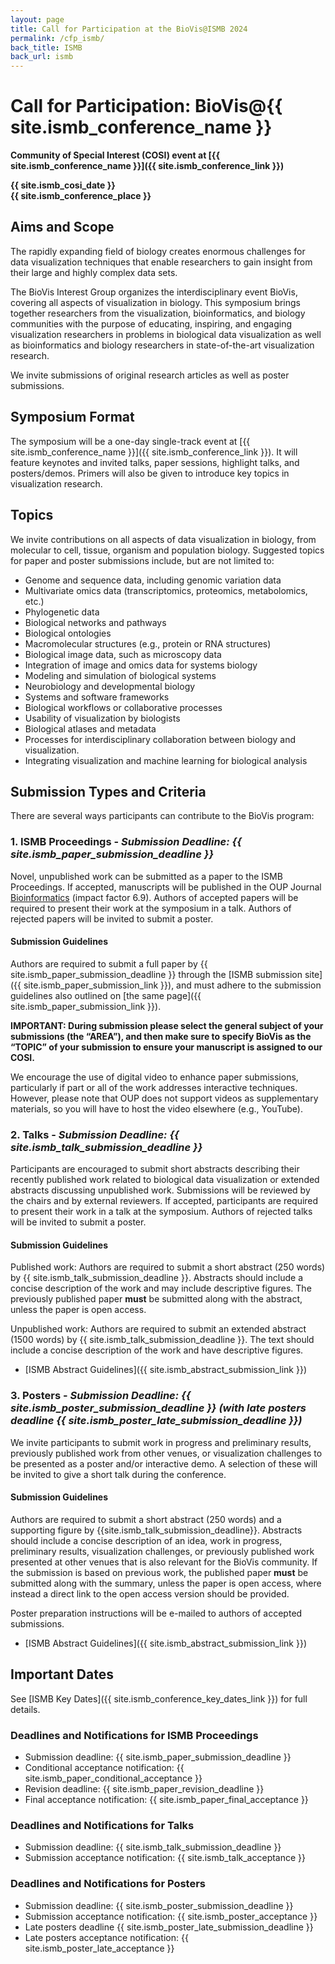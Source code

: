 ```yaml
---
layout: page
title: Call for Participation at the BioVis@ISMB 2024
permalink: /cfp_ismb/
back_title: ISMB
back_url: ismb
---
```


# Call for Participation: BioVis@{{ site.ismb_conference_name }}

**Community of Special Interest (COSI) event at [{{ site.ismb_conference_name }}]({{ site.ismb_conference_link }})**

**{{ site.ismb_cosi_date }}  
{{ site.ismb_conference_place }}**

## Aims and Scope

The rapidly expanding field of biology creates enormous challenges for data visualization techniques that enable researchers to gain insight from their large and highly complex data sets.

The BioVis Interest Group organizes the interdisciplinary event BioVis, covering all aspects of visualization in biology. This symposium brings together researchers from the visualization, bioinformatics, and biology communities with the purpose of educating, inspiring, and engaging visualization researchers in problems in biological data visualization as well as bioinformatics and biology researchers in state-of-the-art visualization research.

We invite submissions of original research articles as well as poster submissions.

## Symposium Format

The symposium will be a one-day single-track event at [{{ site.ismb_conference_name }}]({{ site.ismb_conference_link }}). It will feature keynotes and invited talks, paper sessions, highlight talks, and posters/demos. Primers will also be given to introduce key topics in visualization research.

## Topics

We invite contributions on all aspects of data visualization in biology, from molecular to cell, tissue, organism and population biology. Suggested topics for paper and poster submissions include, but are not limited to:

-   Genome and sequence data, including genomic variation data
-   Multivariate omics data (transcriptomics, proteomics, metabolomics, etc.)
-   Phylogenetic data
-   Biological networks and pathways
-   Biological ontologies
-   Macromolecular structures (e.g., protein or RNA structures)
-   Biological image data, such as microscopy data
-   Integration of image and omics data for systems biology
-   Modeling and simulation of biological systems
-   Neurobiology and developmental biology
-   Systems and software frameworks
-   Biological workflows or collaborative processes
-   Usability of visualization by biologists
-   Biological atlases and metadata
-   Processes for interdisciplinary collaboration between biology and visualization.
-   Integrating visualization and machine learning for biological analysis

## Submission Types and Criteria

There are several ways participants can contribute to the BioVis program:

### 1. ISMB Proceedings - _Submission Deadline: {{ site.ismb_paper_submission_deadline }}_

Novel, unpublished work can be submitted as a paper to the ISMB Proceedings. If accepted, manuscripts will be published in the OUP Journal [Bioinformatics](http://bioinformatics.oxfordjournals.org/) (impact factor 6.9). Authors of accepted papers will be required to present their work at the symposium in a talk. Authors of rejected papers will be invited to submit a poster.

#### Submission Guidelines

Authors are required to submit a full paper by <time>{{ site.ismb_paper_submission_deadline }}</time> through the [ISMB submission site]({{ site.ismb_paper_submission_link }}), and must adhere to the submission guidelines also outlined on [the same page]({{ site.ismb_paper_submission_link }}).

**IMPORTANT: During submission please select the general subject of your submissions (the “AREA”), and then make sure to specify BioVis as the “TOPIC” of your submission to ensure your manuscript is assigned to our COSI.**

We encourage the use of digital video to enhance paper submissions, particularly if part or all of the work addresses interactive techniques. However, please note that OUP does not support videos as supplementary materials, so you will have to host the video elsewhere (e.g., YouTube).

### 2. Talks - _Submission Deadline: {{ site.ismb_talk_submission_deadline }}_

Participants are encouraged to submit short abstracts describing their recently published work related to biological data visualization or extended abstracts discussing unpublished work. Submissions will be reviewed by the chairs and by external reviewers. If accepted, participants are required to present their work in a talk at the symposium. Authors of rejected talks will be invited to submit a poster.

#### Submission Guidelines

Published work: Authors are required to submit a short abstract (250 words) by <time>{{ site.ismb_talk_submission_deadline }}</time>. Abstracts should include a concise description of the work and may include descriptive figures. The previously published paper **must** be submitted along with the abstract, unless the paper is open access.

Unpublished work: Authors are required to submit an extended abstract (1500 words) by <time>{{ site.ismb_talk_submission_deadline }}</time>. The text should include a concise description of the work and have descriptive figures.

-   [ISMB Abstract Guidelines]({{ site.ismb_abstract_submission_link }})
<!-- TODO: Check link: * [**ISMB Talk Submission Form**](https://easychair.org/account/signin?l=Qtwki8qv7LdppT3m13DeXL#) (Select Biovis after logging in) -->

### 3. Posters - _Submission Deadline: {{ site.ismb_poster_submission_deadline }} (with late posters deadline {{ site.ismb_poster_late_submission_deadline }})_

We invite participants to submit work in progress and preliminary results, previously published work from other venues, or visualization challenges to be presented as a poster and/or interactive demo. A selection of these will be invited to give a short talk during the conference.

#### Submission Guidelines

Authors are required to submit a short abstract (250 words) and a supporting figure by <time>{{site.ismb_talk_submission_deadline}}</time>. Abstracts should include a concise description of an idea, work in progress, preliminary results, visualization challenges, or previously published work presented at other venues that is also relevant for the BioVis community. If the submission is based on previous work, the published paper **must** be submitted along with the summary, unless the paper is open access, where instead a direct link to the open access version should be provided.

Poster preparation instructions will be e-mailed to authors of accepted submissions.

-   [ISMB Abstract Guidelines]({{ site.ismb_abstract_submission_link }})
<!-- TODO: Check link: * [**ISMB Poster Submission Form**](https://easychair.org/account/signin?l=Qtwki8qv7LdppT3m13DeXL#) (Select Biovis after logging in) -->

## Important Dates

See [ISMB Key Dates]({{ site.ismb_conference_key_dates_link }}) for full details.

### Deadlines and Notifications for ISMB Proceedings

-   Submission deadline: <time>{{ site.ismb_paper_submission_deadline }}</time>
-   Conditional acceptance notification: <time>{{ site.ismb_paper_conditional_acceptance }}</time>
-   Revision deadline: <time>{{ site.ismb_paper_revision_deadline }}</time>
-   Final acceptance notification: <time>{{ site.ismb_paper_final_acceptance }}</time>

### Deadlines and Notifications for Talks

-   Submission deadline: <time>{{ site.ismb_talk_submission_deadline }}</time>
-   Submission acceptance notification: <time>{{ site.ismb_talk_acceptance }}</time>

### Deadlines and Notifications for Posters

-   Submission deadline: <time>{{ site.ismb_poster_submission_deadline }}</time>
-   Submission acceptance notification: <time>{{ site.ismb_poster_acceptance }}</time>
-   Late posters deadline <time>{{ site.ismb_poster_late_submission_deadline }}</time>
-   Late posters acceptance notification: <time>{{ site.ismb_poster_late_acceptance }}</time>
